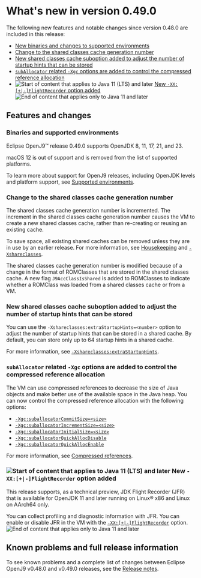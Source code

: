 <!--
* Copyright (c) 2017, 2025 IBM Corp. and others
*
* This program and the accompanying materials are made
* available under the terms of the Eclipse Public License 2.0
* which accompanies this distribution and is available at
* https://www.eclipse.org/legal/epl-2.0/ or the Apache
* License, Version 2.0 which accompanies this distribution and
* is available at https://www.apache.org/licenses/LICENSE-2.0.
*
* This Source Code may also be made available under the
* following Secondary Licenses when the conditions for such
* availability set forth in the Eclipse Public License, v. 2.0
* are satisfied: GNU General Public License, version 2 with
* the GNU Classpath Exception [1] and GNU General Public
* License, version 2 with the OpenJDK Assembly Exception [2].
*
* [1] https://www.gnu.org/software/classpath/license.html
* [2] https://openjdk.org/legal/assembly-exception.html
*
* SPDX-License-Identifier: EPL-2.0 OR Apache-2.0 OR GPL-2.0-only WITH Classpath-exception-2.0 OR GPL-2.0-only WITH OpenJDK-assembly-exception-1.0
-->

# What's new in version 0.49.0

The following new features and notable changes since version 0.48.0 are included in this release:

- [New binaries and changes to supported environments](#binaries-and-supported-environments)
- [Change to the shared classes cache generation number](#change-to-the-shared-classes-cache-generation-number)
- [New shared classes cache suboption added to adjust the number of startup hints that can be stored](#new-shared-classes-cache-suboption-added-to-adjust-the-number-of-startup-hints-that-can-be-stored)
- [`subAllocator` related `-Xgc` options are added to control the compressed reference allocation](#suballocator-related-xgc-options-are-added-to-control-the-compressed-reference-allocation)
- ![Start of content that applies to Java 11 (LTS) and later](cr/java11plus.png) [New `-XX:[+|-]FlightRecorder` option added](#new-xx-flightrecorder-option-added) ![End of content that applies only to Java 11 and later](cr/java_close.png)

## Features and changes

### Binaries and supported environments

Eclipse OpenJ9&trade; release 0.49.0 supports OpenJDK 8, 11, 17, 21, and 23.

macOS 12 is out of support and is removed from the list of supported platforms.

To learn more about support for OpenJ9 releases, including OpenJDK levels and platform support, see [Supported environments](openj9_support.md).

### Change to the shared classes cache generation number

The shared classes cache generation number is incremented. The increment in the shared classes cache generation number causes the VM to create a new shared classes cache, rather than re-creating or reusing an existing cache.

To save space, all existing shared caches can be removed unless they are in use by an earlier release. For more information, see [Housekeeping](shrc.md#housekeeping) and [`-Xshareclasses`](xshareclasses.md).

The shared classes cache generation number is modified because of a change in the format of ROMClasses that are stored in the shared classes cache. A new flag `J9AccClassIsShared` is added to ROMClasses to indicate whether a ROMClass was loaded from a shared classes cache or from a VM.

### New shared classes cache suboption added to adjust the number of startup hints that can be stored

You can use the `-Xshareclasses:extraStartupHints=<number>` option to adjust the number of startup hints that can be stored in a shared cache. By default, you can store only up to 64 startup hints in a shared cache.

For more information, see [`-Xshareclasses:extraStartupHints`](xshareclasses.md#extrastartuphints).

### `subAllocator` related `-Xgc` options are added to control the compressed reference allocation

The VM can use compressed references to decrease the size of Java objects and make better use of the available space in the Java heap. You can now control the compressed reference allocation with the following options:

 - [`-Xgc:suballocatorCommitSize=<size>`](xgc.md#suballocatorcommitsize)
 - [`-Xgc:suballocatorIncrementSize=<size>`](xgc.md#suballocatorincrementsize)
 - [`-Xgc:suballocatorInitialSize=<size>`](xgc.md#suballocatorinitialsize)
 - [`-Xgc:suballocatorQuickAllocDisable`](xgc.md#suballocatorquickallocdisable)
 - [`-Xgc:suballocatorQuickAllocEnable`](xgc.md#suballocatorquickallocenable)

For more information, see [Compressed references](allocation.md#compressed-references).

### ![Start of content that applies to Java 11 (LTS) and later](cr/java11plus.png) New `-XX:[+|-]FlightRecorder` option added

This release supports, as a technical preview, JDK Flight Recorder (JFR) that is available for OpenJDK 11 and later running on Linux&reg; x86 and Linux on AArch64 only.

You can collect profiling and diagnostic information with JFR. You can enable or disable JFR in the VM with the [`-XX:[+|-]FlightRecorder`](xxflightrecorder.md) option. ![End of content that applies only to Java 11 and later](cr/java_close.png)

## Known problems and full release information

To see known problems and a complete list of changes between Eclipse OpenJ9 v0.48.0 and v0.49.0 releases, see the [Release notes](https://github.com/eclipse-openj9/openj9/blob/master/doc/release-notes/0.49/0.49.md).

<!-- ==== END OF TOPIC ==== version0.49.md ==== -->
